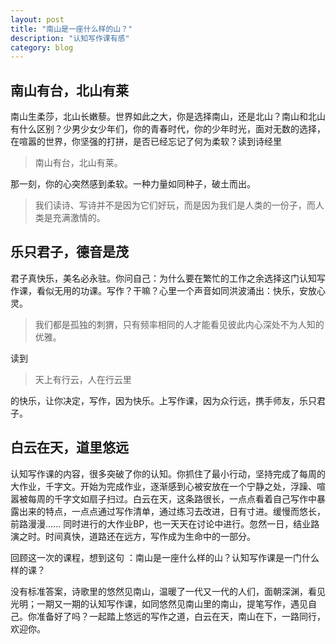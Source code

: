 ```yaml
---
layout: post
title: "南山是一座什么样的山？"
description: "认知写作课有感"
category: blog
---
```



## 南山有台，北山有莱

南山生柔莎，北山长嫩藜。世界如此之大，你是选择南山，还是北山？南山和北山有什么区别？少男少女少年们，你的青春时代，你的少年时光，面对无数的选择，在喧嚣的世界，你坚强的打拼，是否已经忘记了何为柔软？读到诗经里

> 南山有台，北山有莱。

那一刻，你的心突然感到柔软。一种力量如同种子，破土而出。

> 我们读诗、写诗并不是因为它们好玩，而是因为我们是人类的一份子，而人类是充满激情的。


## 乐只君子，德音是茂
君子真快乐，美名必永驻。你问自己：为什么要在繁忙的工作之余选择这门认知写作课，看似无用的功课。写作？干嘛？心里一个声音如同洪波涌出：快乐，安放心灵。

> 我们都是孤独的刺猬，只有频率相同的人才能看见彼此内心深处不为人知的优雅。

读到

> 天上有行云，人在行云里

的快乐，让你决定，写作，因为快乐。上写作课，因为众行远，携手师友，乐只君子。

## 白云在天，道里悠远

认知写作课的内容，很多突破了你的认知。你抓住了最小行动，坚持完成了每周的大作业，千字文。开始为完成作业，逐渐感到心被安放在一个宁静之处，浮躁、喧嚣被每周的千字文如扇子扫过。白云在天，这条路很长，一点点看着自己写作中暴露出来的特点，一点点通过写作清单，通过练习去改进，日有寸进。缓慢而悠长，前路漫漫......
  同时进行的大作业BP，也一天天在讨论中进行。忽然一日，结业路演之时。时间真快，道路还在远方，写作成为生命中的一部分。
  
回顾这一次的课程，想到这句 ：南山是一座什么样的山？认知写作课是一门什么样的课？ 

没有标准答案，诗歌里的悠然见南山，温暖了一代又一代的人们，面朝深渊，看见光明；一期又一期的认知写作课，如同悠然见南山里的南山，提笔写作，遇见自己。你准备好了吗？一起踏上悠远的写作之道，白云在天，南山在下，一路同行，欢迎你。
